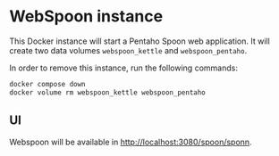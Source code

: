 # WebSpoon instance

This Docker instance will start a Pentaho Spoon web application.
It will create two data volumes `webspoon_kettle` and `webspoon_pentaho`.

In order to remove this instance, run the following commands:

```bash
docker compose down
docker volume rm webspoon_kettle webspoon_pentaho
```

## UI

Webspoon will be available in [http://localhost:3080/spoon/sponn](http://localhost:3080/spoon/sponn).
